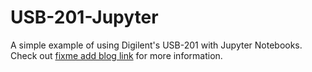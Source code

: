 # USB-201-Jupyter
A simple example of using Digilent's USB-201 with Jupyter Notebooks. Check out [fixme add blog link](https://digilent.com/blog/) for more information.

